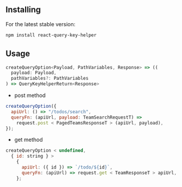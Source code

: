 ## Installing

For the latest stable version:

```bash
npm install react-query-key-helper
```

## Usage

```js
createQueryOption<Payload, PathVariables, Response> => ((
  payload: Payload,
  pathVariables?: PathVariables
) => QueryKeyHelperReturn<Response>
```

- post method

```js
createQueryOption({
  apiUrl: () => "/todos/search",
  queryFn: (apiUrl, payload: TeamSearchRequestT) =>
    request.post < PagedTeamsResponseT > (apiUrl, payload),
});
```

- get method

```js
createQueryOption < undefined,
  { id: string } >
    {
      apiUrl: ({ id }) => `/todo/${id}`,
      queryFn: (apiUrl) => request.get < TeamResponseT > apiUrl,
    };
```
